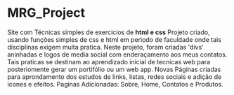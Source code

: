# MRG_Project
Site com Técnicas simples de exercicios de **html e css**
Projeto criado, usando funções simples de css e html em periodo de faculdade onde tais disciplinas exigem muita pratica.
Neste projeto, foram criadas 'divs' aninhadas e logos de media social com enderaçamento aos meus contatos. 
Tais praticas se destinam ao aprendizado inicial de tecnicas web para posteriomente gerar um portifólio ou um web app.
Novas Páginas criadas para aprondamento dos estudos de links, listas, redes sociais e adição de icones e efeitos.
Paginas Adicionadas: Sobre, Home, Contatos e Produtos.
